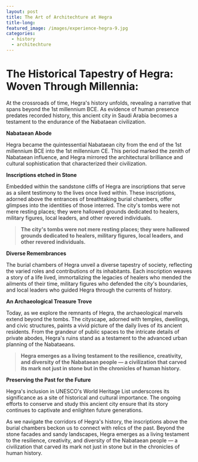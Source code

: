 ```yaml
---
layout: post
title: The Art of Architechture at Hegra
title-long: 
featured_image: /images/experience-hegra-9.jpg
categories:
  - history
  - architechture
---
```

# **The Historical Tapestry of Hegra: Woven Through Millennia:**

At the crossroads of time, Hegra's history unfolds, revealing a narrative that spans beyond the 1st millennium BCE. As evidence of human presence predates recorded history, this ancient city in Saudi Arabia becomes a testament to the endurance of the Nabataean civilization.

**Nabataean Abode**

Hegra became the quintessential Nabataean city from the end of the 1st millennium BCE into the 1st millennium CE. This period marked the zenith of Nabataean influence, and Hegra mirrored the architectural brilliance and cultural sophistication that characterized their civilization.

**Inscriptions etched in Stone**

Embedded within the sandstone cliffs of Hegra are inscriptions that serve as a silent testimony to the lives once lived within. These inscriptions, adorned above the entrances of breathtaking burial chambers, offer glimpses into the identities of those interred. The city's tombs were not mere resting places; they were hallowed grounds dedicated to healers, military figures, local leaders, and other revered individuals.

> **The city's tombs were not mere resting places; they were hallowed grounds dedicated to healers, military figures, local leaders, and other revered individuals.**

**Diverse Remembrances**

The burial chambers of Hegra unveil a diverse tapestry of society, reflecting the varied roles and contributions of its inhabitants. Each inscription weaves a story of a life lived, immortalizing the legacies of healers who mended the ailments of their time, military figures who defended the city's boundaries, and local leaders who guided Hegra through the currents of history.

**An Archaeological Treasure Trove**

Today, as we explore the remnants of Hegra, the archaeological marvels extend beyond the tombs. The cityscape, adorned with temples, dwellings, and civic structures, paints a vivid picture of the daily lives of its ancient residents. From the grandeur of public spaces to the intricate details of private abodes, Hegra's ruins stand as a testament to the advanced urban planning of the Nabataeans.

> **Hegra emerges as a living testament to the resilience, creativity, and diversity of the Nabataean people — a civilization that carved its mark not just in stone but in the chronicles of human history.**

**Preserving the Past for the Future**

Hegra's inclusion in UNESCO's World Heritage List underscores its significance as a site of historical and cultural importance. The ongoing efforts to conserve and study this ancient city ensure that its story continues to captivate and enlighten future generations.

As we navigate the corridors of Hegra's history, the inscriptions above the burial chambers beckon us to connect with relics of the past. Beyond the stone facades and sandy landscapes, Hegra emerges as a living testament to the resilience, creativity, and diversity of the Nabataean people — a civilization that carved its mark not just in stone but in the chronicles of human history.